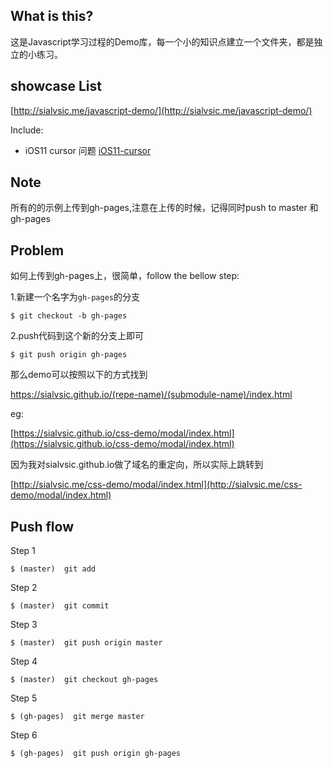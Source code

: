 ## What is this?

这是Javascript学习过程的Demo库，每一个小的知识点建立一个文件夹，都是独立的小练习。

## showcase List

[http://sialvsic.me/javascript-demo/](http://sialvsic.me/javascript-demo/)

Include:

- iOS11 cursor 问题 [iOS11-cursor](https://sialvsic.github.io/javascript-demo/iOS11-cursor/index.html)


## Note

所有的的示例上传到gh-pages,注意在上传的时候，记得同时push to master 和 gh-pages

## Problem

如何上传到gh-pages上，很简单，follow the bellow step:

1.新建一个名字为`gh-pages`的分支

```
$ git checkout -b gh-pages
```

2.push代码到这个新的分支上即可

```
$ git push origin gh-pages
```

那么demo可以按照以下的方式找到

https://sialvsic.github.io/(repe-name)/(submodule-name)/index.html

eg:

[https://sialvsic.github.io/css-demo/modal/index.html](https://sialvsic.github.io/css-demo/modal/index.html)

因为我对sialvsic.github.io做了域名的重定向，所以实际上跳转到

[http://sialvsic.me/css-demo/modal/index.html](http://sialvsic.me/css-demo/modal/index.html)

## Push flow

Step 1
```
$ (master)  git add
```

Step 2

```
$ (master)  git commit
```

Step 3

```
$ (master)  git push origin master
```

Step 4

```
$ (master)  git checkout gh-pages
```

Step 5

```
$ (gh-pages)  git merge master
```

Step 6

```
$ (gh-pages)  git push origin gh-pages
```



